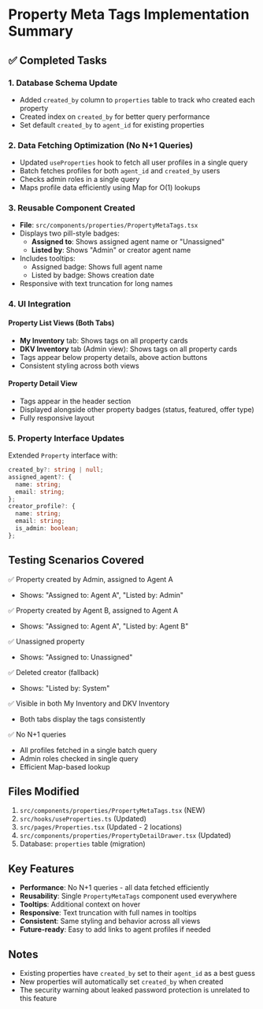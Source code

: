 # Property Meta Tags Implementation Summary

## ✅ Completed Tasks

### 1. Database Schema Update
- Added `created_by` column to `properties` table to track who created each property
- Created index on `created_by` for better query performance
- Set default `created_by` to `agent_id` for existing properties

### 2. Data Fetching Optimization (No N+1 Queries)
- Updated `useProperties` hook to fetch all user profiles in a single query
- Batch fetches profiles for both `agent_id` and `created_by` users
- Checks admin roles in a single query
- Maps profile data efficiently using Map for O(1) lookups

### 3. Reusable Component Created
- **File**: `src/components/properties/PropertyMetaTags.tsx`
- Displays two pill-style badges:
  - **Assigned to**: Shows assigned agent name or "Unassigned"
  - **Listed by**: Shows "Admin" or creator agent name
- Includes tooltips:
  - Assigned badge: Shows full agent name
  - Listed by badge: Shows creation date
- Responsive with text truncation for long names

### 4. UI Integration

#### Property List Views (Both Tabs)
- **My Inventory** tab: Shows tags on all property cards
- **DKV Inventory** tab (Admin view): Shows tags on all property cards
- Tags appear below property details, above action buttons
- Consistent styling across both views

#### Property Detail View
- Tags appear in the header section
- Displayed alongside other property badges (status, featured, offer type)
- Fully responsive layout

### 5. Property Interface Updates
Extended `Property` interface with:
```typescript
created_by?: string | null;
assigned_agent?: {
  name: string;
  email: string;
};
creator_profile?: {
  name: string;
  email: string;
  is_admin: boolean;
};
```

## Testing Scenarios Covered

✅ Property created by Admin, assigned to Agent A
- Shows: "Assigned to: Agent A", "Listed by: Admin"

✅ Property created by Agent B, assigned to Agent A
- Shows: "Assigned to: Agent A", "Listed by: Agent B"

✅ Unassigned property
- Shows: "Assigned to: Unassigned"

✅ Deleted creator (fallback)
- Shows: "Listed by: System"

✅ Visible in both My Inventory and DKV Inventory
- Both tabs display the tags consistently

✅ No N+1 queries
- All profiles fetched in a single batch query
- Admin roles checked in single query
- Efficient Map-based lookup

## Files Modified

1. `src/components/properties/PropertyMetaTags.tsx` (NEW)
2. `src/hooks/useProperties.ts` (Updated)
3. `src/pages/Properties.tsx` (Updated - 2 locations)
4. `src/components/properties/PropertyDetailDrawer.tsx` (Updated)
5. Database: `properties` table (migration)

## Key Features

- **Performance**: No N+1 queries - all data fetched efficiently
- **Reusability**: Single `PropertyMetaTags` component used everywhere
- **Tooltips**: Additional context on hover
- **Responsive**: Text truncation with full names in tooltips
- **Consistent**: Same styling and behavior across all views
- **Future-ready**: Easy to add links to agent profiles if needed

## Notes

- Existing properties have `created_by` set to their `agent_id` as a best guess
- New properties will automatically set `created_by` when created
- The security warning about leaked password protection is unrelated to this feature
